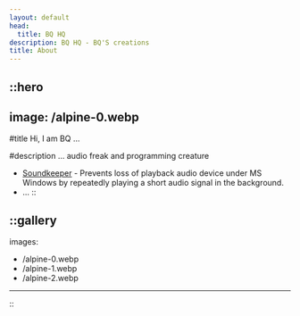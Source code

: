```yaml
---
layout: default
head:
  title: BQ HQ
description: BQ HQ - BQ'S creations
title: About 
---
```


::hero
---
image: /alpine-0.webp
---
#title
Hi, I am BQ ...

#description
... audio freak and programming creature

- [Soundkeeper](articles/2024-02-05-soundkeeper) - Prevents loss of playback audio device under MS Windows by repeatedly playing a short audio signal in the background.
- ...
::



::gallery
---
images:
  - /alpine-0.webp
  - /alpine-1.webp
  - /alpine-2.webp
---
::
